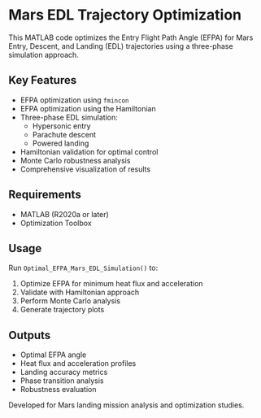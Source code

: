# Mars EDL Trajectory Optimization

This MATLAB code optimizes the Entry Flight Path Angle (EFPA) for Mars Entry, Descent, and Landing (EDL) trajectories using a three-phase simulation approach.

## Key Features
- EFPA optimization using `fmincon`
- EFPA optimization using the Hamiltonian
- Three-phase EDL simulation:
  - Hypersonic entry
  - Parachute descent
  - Powered landing
- Hamiltonian validation for optimal control
- Monte Carlo robustness analysis
- Comprehensive visualization of results

## Requirements
- MATLAB (R2020a or later)
- Optimization Toolbox

## Usage
Run `Optimal_EFPA_Mars_EDL_Simulation()` to:
1. Optimize EFPA for minimum heat flux and acceleration
2. Validate with Hamiltonian approach
3. Perform Monte Carlo analysis
4. Generate trajectory plots

## Outputs
- Optimal EFPA angle
- Heat flux and acceleration profiles
- Landing accuracy metrics
- Phase transition analysis
- Robustness evaluation

Developed for Mars landing mission analysis and optimization studies.
